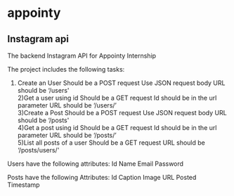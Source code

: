 # appointy
## Instagram api
The backend Instagram API for Appointy Internship

The project includes the following tasks:  

  1) Create an User
Should be a POST request
Use JSON request body
URL should be ‘/users'  
2)Get a user using id
Should be a GET request
Id should be in the url parameter
URL should be ‘/users/<id here>’  
3)Create a Post
Should be a POST request
Use JSON request body
URL should be ‘/posts'  
4)Get a post using id
Should be a GET request
Id should be in the url parameter
URL should be ‘/posts/<id here>’  
5)List all posts of a user
Should be a GET request
URL should be ‘/posts/users/<Id here>'   


Users have the following attributes:
Id
Name
Email
Password

Posts have the following Attributes:
Id
Caption
Image URL
Posted Timestamp

